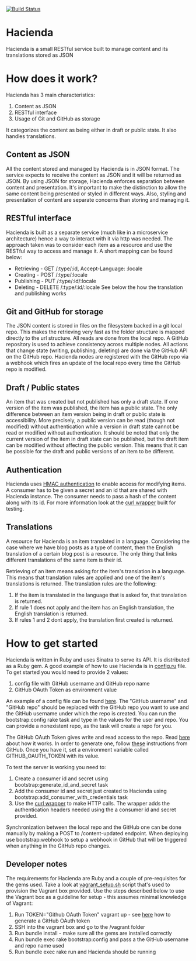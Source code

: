 [![Build Status](https://snap-ci.com/www-thoughtworks-com/hacienda/branch/master/build_image)](https://snap-ci.com/www-thoughtworks-com/hacienda/branch/master)
# Hacienda
Hacienda is a small RESTful service built to manage content and its translations stored as JSON

# How does it work?
Hacienda has 3 main characteristics:
  1. Content as JSON
  2. RESTful interface 
  3. Usage of Git and GitHub as storage

It categorizes the content as being either in draft or public state. It also handles translations.

## Content as JSON ##
All the content stored and managed by Hacienda is in JSON format. The service expects to receive the content as JSON and it will be returned as JSON. By using JSON for storage, Hacienda enforces separation between content and presentation. It's important to make the distinction to allow the same content being presented or styled in different ways. Also, styling and presentation of content are separate concerns than storing and managing it.

## RESTful interface ##
Hacienda is built as a separate service (much like in a microservice architecture) hence a way to interact with it via http was needed. The approach taken was to consider each item as a resource and use the RESTful way to access and manage it. A short mapping can be found below:
  * Retrieving - GET /:type/:id, Accept-Language: :locale
  * Creating - POST /:type/:locale
  * Publishing - PUT /:type/:id/:locale
  * Deleting - DELETE /:type/:id/:locale
See below the how the translation and publishing works

## Git and GitHub for storage ##
The JSON content is stored in files on the filesystem backed in a git local repo. This makes the retrieving very fast as the folder structure is mapped directly to the url structure. All reads are done from the local repo. A GitHub repository is used to achieve consistency across multiple nodes. All actions that change state (writing, publishing, deleting) are done via the GitHub API on the GitHub repo. Hacienda nodes are registered with the GitHub repo via a webhook which fires an update of the local repo every time the GitHub repo is modified.

## Draft / Public states ##
An item that was created but not published has only a draft state. If one version of the item was published, the item has a public state. The only difference between an item version being in draft or public state is accessibility. More precisely, a public version can be read (though not modified) without authentication while a version in draft state cannot be read or modified without authentication. It should be noted that only the current version of the item in draft state can be published, but the draft item can be modified without affecting the public version. This means that it can be possible for the draft and public versions of an item to be different.

## Authentication ##
Hacienda uses [HMAC authentication](https://en.wikipedia.org/wiki/Hash-based_message_authentication_code) to enable access for modifying items. A consumer has to be given a secret and an id that are shared with Hacienda instance. The consumer needs to pass a hash of the content along with its id. For more information look at the [curl wrapper](https://github.com/www-thoughtworks-com/hacienda/blob/master/scripts/curl.rb) built for testing.

## Translations ##
A resource for Hacienda is an item translated in a language. Considering the case where we have blog posts as a type of content, then the English translation of a certain blog post is a resource. The only thing that links different translations of the same item is their id.

Retrieving of an item means asking for the item's translation in a language. This means that translation rules are applied and one of the item's translations is returned. The translation rules are the following:
  1. If the item is translated in the language that is asked for, that translation is returned.
  2. If rule 1 does not apply and the item has an English translation, the English translation is returned.
  3. If rules 1 and 2 dont apply, the translation first created is returned.

# How to get started #
Hacienda is written in Ruby and uses Sinatra to serve its API. It is distributed as a Ruby gem. A good example of how to use Hacienda is in [config.ru](https://github.com/www-thoughtworks-com/hacienda/blob/master/config.ru) file. To get started you would need to provide 2 values:
  1. config file with GitHub username and GitHub repo name
  2. GitHub OAuth Token as environment value

An example of a config file can be found [here](https://github.com/www-thoughtworks-com/hacienda/blob/master/config/config.example.yml). The "GitHub username" and "GitHub repo" should be replaced with the GitHub repo you want to use and the GitHub username under which the repo is created. You can run the bootstrap:config rake task and type in the values for the user and repo. You can provide a nonexistent repo, as the task will create a repo for you.

The GitHub OAuth Token gives write and read access to the repo. Read [here](https://developer.github.com/v3/oauth/) about how it works. In order to generate one, follow [these](https://help.github.com/articles/creating-an-access-token-for-command-line-use/) instructions from GitHub. Once you have it, set a environment variable called GITHUB_OAUTH_TOKEN with its value.

To test the server is working you need to:
  1. Create a consumer id and secret using bootstrap:generate_id_and_secret task
  2. Add the consumer id and secret just created to Hacienda using bootstrap:add_consumer_with_credentials task
  3. Use the [curl wrapper](https://github.com/www-thoughtworks-com/hacienda/blob/master/scripts/curl.rb) to make HTTP calls. The wrapper adds the authentication headers needed using the a consumer id and secret provided. 
  
Synchronization between the local repo and the GitHub one can be done manually by making a POST to /content-updated endpoint. When deploying use bootstrap:webhook to setup a webhook in GitHub that will be triggered when anything in the GitHub repo changes.

## Developer notes ##
The requirements for Hacienda are Ruby and a couple of pre-requisites for the gems used. Take a look at [vagrant_setup.sh](https://github.com/www-thoughtworks-com/hacienda/blob/master/vagrant_setup.sh) script that's used to provision the Vagrant box provided. Use the steps described below to use the Vagrant box as a guideline for setup - this assumes minimal knowledge of Vagrant:
  1. Run TOKEN="Github OAuth Token" vagrant up - see [here](https://help.github.com/articles/creating-an-access-token-for-command-line-use/) how to generate a GitHub OAuth token
  2. SSH into the vagrant box and go to the /vagrant folder 
  3. Run bundle install - make sure all the gems are installed correctly
  4. Run bundle exec rake bootstrap:config and pass a the GitHub username and repo name used
  5. Run bundle exec rake run and Hacienda should be running
